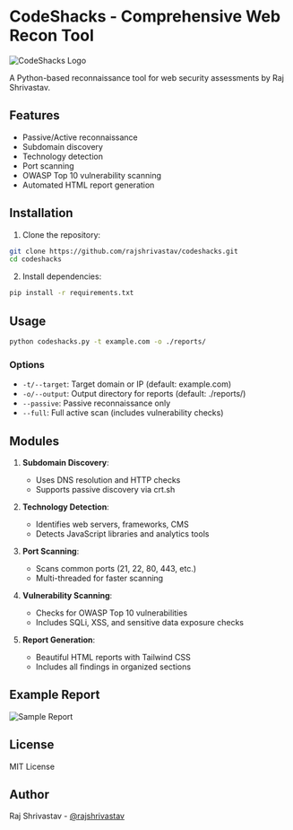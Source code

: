 # CodeShacks - Comprehensive Web Recon Tool

![CodeShacks Logo](![logo](https://github.com/user-attachments/assets/1a9e3054-ffae-40b8-a781-88f07658a964)
)

A Python-based reconnaissance tool for web security assessments by Raj Shrivastav.

## Features
- Passive/Active reconnaissance
- Subdomain discovery
- Technology detection
- Port scanning
- OWASP Top 10 vulnerability scanning
- Automated HTML report generation

## Installation
1. Clone the repository:
```bash
git clone https://github.com/rajshrivastav/codeshacks.git
cd codeshacks
```

2. Install dependencies:
```bash
pip install -r requirements.txt
```

## Usage
```bash
python codeshacks.py -t example.com -o ./reports/
```

### Options
- `-t/--target`: Target domain or IP (default: example.com)
- `-o/--output`: Output directory for reports (default: ./reports/)
- `--passive`: Passive reconnaissance only
- `--full`: Full active scan (includes vulnerability checks)

## Modules
1. **Subdomain Discovery**:
   - Uses DNS resolution and HTTP checks
   - Supports passive discovery via crt.sh

2. **Technology Detection**:
   - Identifies web servers, frameworks, CMS
   - Detects JavaScript libraries and analytics tools

3. **Port Scanning**:
   - Scans common ports (21, 22, 80, 443, etc.)
   - Multi-threaded for faster scanning

4. **Vulnerability Scanning**:
   - Checks for OWASP Top 10 vulnerabilities
   - Includes SQLi, XSS, and sensitive data exposure checks

5. **Report Generation**:
   - Beautiful HTML reports with Tailwind CSS
   - Includes all findings in organized sections

## Example Report
![Sample Report](https://via.placeholder.com/600x400?text=Sample+Report)

## License
MIT License

## Author
Raj Shrivastav - [@rajshrivastav](https://github.com/rajshrivastav)
